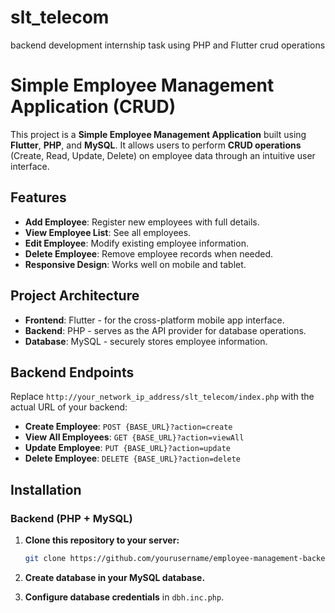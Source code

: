 # slt_telecom
backend development internship task using PHP and Flutter crud operations
# Simple Employee Management Application (CRUD)

This project is a **Simple Employee Management Application** built using **Flutter**, **PHP**, and **MySQL**. It allows users to perform **CRUD operations** (Create, Read, Update, Delete) on employee data through an intuitive user interface.

## Features

- **Add Employee**: Register new employees with full details.
- **View Employee List**: See all employees.
- **Edit Employee**: Modify existing employee information.
- **Delete Employee**: Remove employee records when needed.
- **Responsive Design**: Works well on mobile and tablet.

## Project Architecture

- **Frontend**: Flutter - for the cross-platform mobile app interface.
- **Backend**: PHP - serves as the API provider for database operations.
- **Database**: MySQL - securely stores employee information.

## Backend Endpoints

Replace `http://your_network_ip_address/slt_telecom/index.php` with the actual URL of your backend:

- **Create Employee**: `POST {BASE_URL}?action=create`
- **View All Employees**: `GET {BASE_URL}?action=viewAll`
- **Update Employee**: `PUT {BASE_URL}?action=update`
- **Delete Employee**: `DELETE {BASE_URL}?action=delete`

## Installation

### Backend (PHP + MySQL)
1. **Clone this repository to your server:**
   ```bash
   git clone https://github.com/yourusername/employee-management-backend.git
1. **Create database in your MySQL database.**  

2. **Configure database credentials** in `dbh.inc.php`.



